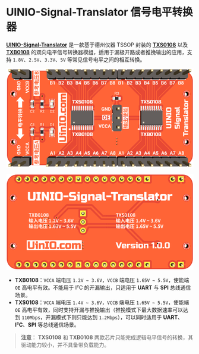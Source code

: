 # UINIO-Signal-Translator 信号电平转换器

[**UINIO-Signal-Translator**](https://github.com/uinika/UINIO-Signal-Translator) 是一款基于德州仪器 TSSOP 封装的 [**TXS0108**](https://www.ti.com.cn/product/cn/TXS0108E) 以及 [**TXB0108**](https://www.ti.com.cn/product/cn/TXB0108) 的双向电平信号转换器模组，适用于漏极开路或者推挽输出的应用，支持 `1.8V`、`2.5V`、`3.3V`、`5V` 等常见信号电平之间的相互转换。

![](./Images/PCB-3D-1.png)

![](./Images/PCB-3D-2.png)

- **TXB0108**：`VCCA` 端电压 `1.2V ~ 3.6V`，`VCCB` 端电压 `1.65V ~ 5.5V`，使能端 `OE` 高电平有效。不能用于 I²C 的开漏输出，只适用于 **UART** 与 **SPI** 总线通信场景。
- **TXS0108**：`VCCA` 端电压 `1.4V ~ 3.6V`，`VCCB` 端电压 `1.65V ~ 5.5V`，使能端 `OE` 高电平有效，同时支持开漏与推挽输出（推挽模式下最大数据速率可以达到 `110Mbps`，开漏模式下则只能达到 `1.2Mbps`），可以同时适用于 **UART**、**I²C**、**SPI** 等总线通信场景。

> **注意**： **TXS0108** 和 **TXB0108** 两款芯片只能完成逻辑电平信号的转换，其驱动能力较小，并不具备带负载能力。
